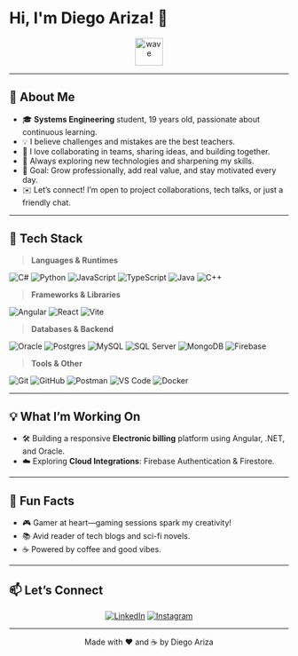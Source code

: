 # Hi, I'm Diego Ariza! 👋

<p align="center">
  <img src="https://media.giphy.com/media/hvRJCLFzcasrR4ia7z/giphy.gif" width="50" alt="wave" />
</p>

---

## 🚀 About Me

- 🎓 **Systems Engineering** student, 19 years old, passionate about continuous learning.
- 💡 I believe challenges and mistakes are the best teachers.
- 🤝 I love collaborating in teams, sharing ideas, and building together.
- 🌱 Always exploring new technologies and sharpening my skills.
- 🎯 Goal: Grow professionally, add real value, and stay motivated every day.
- ✉️ Let’s connect! I’m open to project collaborations, tech talks, or just a friendly chat.

---

## 🔧 Tech Stack

> **Languages & Runtimes**

![C#](https://img.shields.io/badge/c%23-%23239120.svg?style=for-the-badge&logo=csharp&logoColor=white)
![Python](https://img.shields.io/badge/python-3670A0?style=for-the-badge&logo=python&logoColor=ffdd54)
![JavaScript](https://img.shields.io/badge/javascript-%23323330.svg?style=for-the-badge&logo=javascript&logoColor=%23F7DF1E)
![TypeScript](https://img.shields.io/badge/typescript-%23007ACC.svg?style=for-the-badge&logo=typescript&logoColor=white)
![Java](https://img.shields.io/badge/java-%23ED8B00.svg?style=for-the-badge&logo=openjdk&logoColor=white)
![C++](https://img.shields.io/badge/c%2B%2B-%2300599C.svg?style=for-the-badge&logo=c%2B%2B&logoColor=white)

> **Frameworks & Libraries**

![Angular](https://img.shields.io/badge/angular-%23DD0031.svg?style=for-the-badge&logo=angular&logoColor=white)
![React](https://img.shields.io/badge/react-%2320232a.svg?style=for-the-badge&logo=react&logoColor=%2361DAFB)
![Vite](https://img.shields.io/badge/vite-%231DB954.svg?style=for-the-badge&logo=vite&logoColor=white)

> **Databases & Backend**

![Oracle](https://img.shields.io/badge/oracle-F80000?style=for-the-badge&logo=oracle&logoColor=white)
![Postgres](https://img.shields.io/badge/postgres-%23316192.svg?style=for-the-badge&logo=postgresql&logoColor=white)
![MySQL](https://img.shields.io/badge/mysql-4479A1.svg?style=for-the-badge&logo=mysql&logoColor=white)
![SQL Server](https://img.shields.io/badge/Microsoft%20SQL%20Server-CC2927?style=for-the-badge&logo=microsoft-sql-server&logoColor=white)
![MongoDB](https://img.shields.io/badge/mongodb-%234ea94b.svg?style=for-the-badge&logo=mongodb&logoColor=white)
![Firebase](https://img.shields.io/badge/firebase-%23FFCA28.svg?style=for-the-badge&logo=firebase&logoColor=black)

> **Tools & Other**

![Git](https://img.shields.io/badge/git-%23F05033.svg?style=for-the-badge&logo=git&logoColor=white)
![GitHub](https://img.shields.io/badge/github-%23121011.svg?style=for-the-badge&logo=github&logoColor=white)
![Postman](https://img.shields.io/badge/Postman-FF6C37?style=for-the-badge&logo=postman&logoColor=white)
![VS Code](https://img.shields.io/badge/visual%20studio%20code-0078d7.svg?style=for-the-badge&logo=visual-studio-code&logoColor=white)
![Docker](https://img.shields.io/badge/docker-%230db7ed.svg?style=for-the-badge&logo=docker&logoColor=white)

---

## 💡 What I’m Working On

- 🛠️ Building a responsive **Electronic billing** platform using Angular, .NET, and Oracle.
- ☁️ Exploring **Cloud Integrations**: Firebase Authentication & Firestore.

---

## 🌟 Fun Facts

- 🎮 Gamer at heart—gaming sessions spark my creativity!
- 📚 Avid reader of tech blogs and sci-fi novels.
- ☕️ Powered by coffee and good vibes.

---

## 📫 Let’s Connect

<p align="center">
  <a href="https://linkedin.com/in/diegoariza" target="_blank"><img src="https://img.shields.io/badge/linkedin-%230077B5.svg?style=for-the-badge&logo=linkedin&logoColor=white" alt="LinkedIn"/></a>
  <a href="https://instagram.com/diegoandresss__/" target="_blank"><img src="https://img.shields.io/badge/instagram-%23E4405F.svg?style=for-the-badge&logo=instagram&logoColor=white" alt="Instagram"/></a>
</p>

---

<p align="center">Made with ❤️ and ☕ by Diego Ariza</p>

